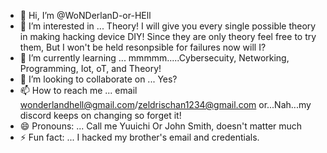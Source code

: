 - 👋 Hi, I’m @WoNDerlanD-or-HEll
- 👀 I’m interested in ... Theory! I will give you every single possible theory in making hacking device DIY! Since they are only theory feel free to try them, But I won't be held resonpsible for failures now will I?
- 🌱 I’m currently learning ... mmmmm.....Cybersecuity, Networking, Programming, Iot, oT, and Theory!
- 💞️ I’m looking to collaborate on ... Yes?
- 📫 How to reach me ... email wonderlandhell@gmail.com/zeldrischan1234@gmail.com or...Nah...my discord keeps on changing so forget it!
- 😄 Pronouns: ... Call me Yuuichi Or John Smith, doesn't matter much
- ⚡ Fun fact: ... I hacked my brother's email and credentials.

<!---
WoNDerlanD-or-HEll/WoNDerlanD-or-HEll is a ✨ special ✨ repository because its `README.md` (this file) appears on your GitHub profile.
You can click the Preview link to take a look at your changes.
--->
